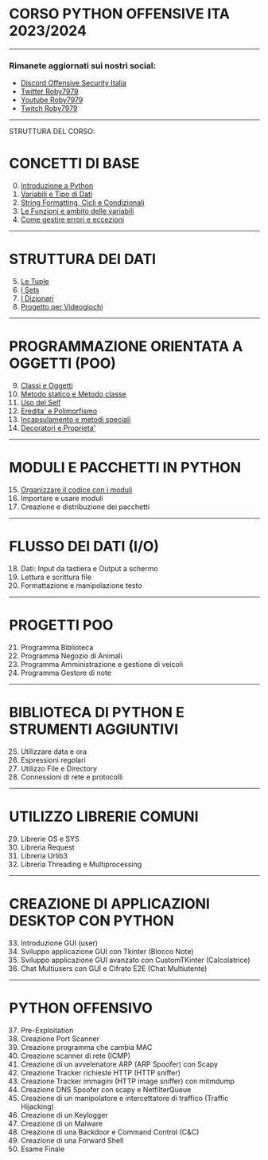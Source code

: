 # CORSO PYTHON OFFENSIVE ITA 2023/2024 

---

### Rimanete aggiornati sui nostri social:
- [Discord Offensive Security Italia](https://discord.gg/FEjgBMdAeA)
- [Twitter Roby7979](https://twitter.com/ModernNaval)
- [Youtube Roby7979](https://www.youtube.com/channel/UCAwPX5amsoJBiJyj-vmHhcQ)
- [Twitch Roby7979](https://www.twitch.tv/roby7979)

---

STRUTTURA DEL CORSO:

# CONCETTI DI BASE
0. [Introduzione a Python](https://youtu.be/Q6OCBq2nyzs?si=OpkfXheRhnHfNCxY)
1. [Variabili e Tipo di Dati](https://youtu.be/qOiCHSQSASU)
2. [String Formatting, Cicli e Condizionali](https://youtu.be/4DFQM6VIR5Y?si=OPnFQLcDHekSgBll)
3. [Le Funzioni e ambito delle variabili](https://youtu.be/KB3V8ZcMqn4)
4. [Come gestire errori e eccezioni](https://youtu.be/YcXm44sbpg0?si=xHpMwiegmGTXdG48)

---

# STRUTTURA DEI DATI
5. [Le Tuple](https://youtu.be/ezoV973Up10)
6. [I Sets](https://youtu.be/Uqdai-kv23Y)
7. [I Dizionari](https://youtu.be/BrfJVEbudf4)
8. [Progetto per Videogiochi](https://youtu.be/xkyzU18ZoOM)

---

# PROGRAMMAZIONE ORIENTATA A OGGETTI (POO)
9. [Classi e Oggetti](https://youtu.be/rF1o7QqghwM)
10. [Metodo statico e Metodo classe](https://youtu.be/OHza81MCcY0)
11. [Uso del Self](https://youtu.be/2vaVDJdUC0g?si=EUcItc0d7ERfndrX)
12. [Eredita' e Polimorfismo](https://youtu.be/H7HA6IkytOc) 
13. [Incapsulamento e metodi speciali](https://youtu.be/dsSsXweEPNo)
14. [Decoratori e Proprieta'](https://youtu.be/XfsOqIdjzro)

---

# MODULI E PACCHETTI IN PYTHON
15. [Organizzare il codice con i moduli](https://youtu.be/aHw_GNHrlxA)
16. Importare e usare moduli
17. Creazione e distribuzione dei pacchetti

---

# FLUSSO DEI DATI (I/O)
18. Dati: Input da tastiera e Output a schermo
19. Lettura e scrittura file
20. Formattazione e manipolazione testo

---

# PROGETTI POO
21. Programma Biblioteca
22. Programma Negozio di Animali
23. Programma Amministrazione e gestione di veicoli
24. Programma Gestore di note

---

# BIBLIOTECA DI PYTHON E STRUMENTI AGGIUNTIVI
25. Utilizzare data e ora
26. Espressioni regolari
27. Utilizzo File e Directory
28. Connessioni di rete e protocolli

---

# UTILIZZO LIBRERIE COMUNI
29. Librerie OS e SYS
30. Libreria Request
31. Libreria Urlib3
32. Libreria Threading e Multiprocessing

---

# CREAZIONE DI APPLICAZIONI DESKTOP CON PYTHON
33. Introduzione GUI (user)
34. Sviluppo applicazione GUI con Tkinter (Blocco Note)
35. Sviluppo applicazione GUI avanzato con CustomTKinter (Calcolatrice)
36. Chat Multiusers con GUI e Cifrato E2E (Chat Multiutente)

---

# PYTHON OFFENSIVO
37. Pre-Exploitation
38. Creazione Port Scanner
39. Creazione programma che cambia MAC
40. Creazione scanner di rete (ICMP)
41. Creazione di un avvelenatore ARP (ARP Spoofer) con Scapy
42. Creazione Tracker richieste HTTP (HTTP sniffer)
43. Creazione Tracker immagini (HTTP image sniffer) con mitmdump
44. Creazione DNS Spoofer con scapy e NetfilterQueue
45. Creazione di un manipolatore e intercettatore di traffico (Traffic Hijacking)
46. Creazione di un Keylogger
47. Creazione di un Malware
48. Creazione di una Backdoor e Command Control (C&C)
49. Creazione di una Forward Shell
50. Esame Finale
